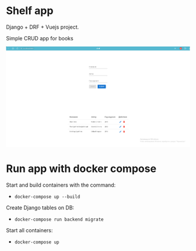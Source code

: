# Shelf app 
Django + DRF + Vuejs project.

Simple CRUD app for books


![image](page.png)

# Run app with docker compose 
Start and build containers with the command:
  - `docker-compose up --build`

Create Django tables on DB:
  - `docker-compose run backend migrate`

Start all containers:
  - `docker-compose up`





